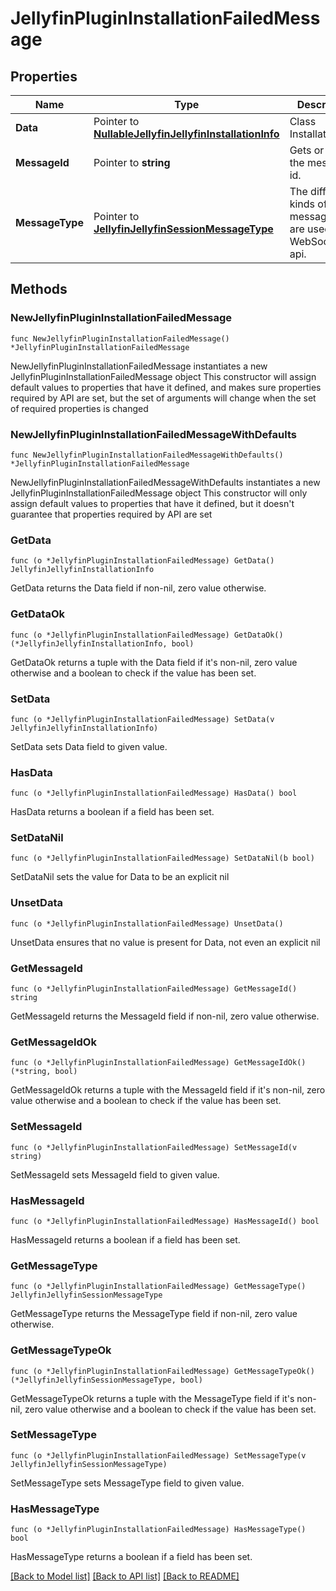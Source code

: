 # JellyfinPluginInstallationFailedMessage

## Properties

Name | Type | Description | Notes
------------ | ------------- | ------------- | -------------
**Data** | Pointer to [**NullableJellyfinJellyfinInstallationInfo**](JellyfinInstallationInfo.md) | Class InstallationInfo. | [optional] 
**MessageId** | Pointer to **string** | Gets or sets the message id. | [optional] 
**MessageType** | Pointer to [**JellyfinJellyfinSessionMessageType**](JellyfinSessionMessageType.md) | The different kinds of messages that are used in the WebSocket api. | [optional] [readonly] [default to PACKAGE_INSTALLATION_FAILED]

## Methods

### NewJellyfinPluginInstallationFailedMessage

`func NewJellyfinPluginInstallationFailedMessage() *JellyfinPluginInstallationFailedMessage`

NewJellyfinPluginInstallationFailedMessage instantiates a new JellyfinPluginInstallationFailedMessage object
This constructor will assign default values to properties that have it defined,
and makes sure properties required by API are set, but the set of arguments
will change when the set of required properties is changed

### NewJellyfinPluginInstallationFailedMessageWithDefaults

`func NewJellyfinPluginInstallationFailedMessageWithDefaults() *JellyfinPluginInstallationFailedMessage`

NewJellyfinPluginInstallationFailedMessageWithDefaults instantiates a new JellyfinPluginInstallationFailedMessage object
This constructor will only assign default values to properties that have it defined,
but it doesn't guarantee that properties required by API are set

### GetData

`func (o *JellyfinPluginInstallationFailedMessage) GetData() JellyfinJellyfinInstallationInfo`

GetData returns the Data field if non-nil, zero value otherwise.

### GetDataOk

`func (o *JellyfinPluginInstallationFailedMessage) GetDataOk() (*JellyfinJellyfinInstallationInfo, bool)`

GetDataOk returns a tuple with the Data field if it's non-nil, zero value otherwise
and a boolean to check if the value has been set.

### SetData

`func (o *JellyfinPluginInstallationFailedMessage) SetData(v JellyfinJellyfinInstallationInfo)`

SetData sets Data field to given value.

### HasData

`func (o *JellyfinPluginInstallationFailedMessage) HasData() bool`

HasData returns a boolean if a field has been set.

### SetDataNil

`func (o *JellyfinPluginInstallationFailedMessage) SetDataNil(b bool)`

 SetDataNil sets the value for Data to be an explicit nil

### UnsetData
`func (o *JellyfinPluginInstallationFailedMessage) UnsetData()`

UnsetData ensures that no value is present for Data, not even an explicit nil
### GetMessageId

`func (o *JellyfinPluginInstallationFailedMessage) GetMessageId() string`

GetMessageId returns the MessageId field if non-nil, zero value otherwise.

### GetMessageIdOk

`func (o *JellyfinPluginInstallationFailedMessage) GetMessageIdOk() (*string, bool)`

GetMessageIdOk returns a tuple with the MessageId field if it's non-nil, zero value otherwise
and a boolean to check if the value has been set.

### SetMessageId

`func (o *JellyfinPluginInstallationFailedMessage) SetMessageId(v string)`

SetMessageId sets MessageId field to given value.

### HasMessageId

`func (o *JellyfinPluginInstallationFailedMessage) HasMessageId() bool`

HasMessageId returns a boolean if a field has been set.

### GetMessageType

`func (o *JellyfinPluginInstallationFailedMessage) GetMessageType() JellyfinJellyfinSessionMessageType`

GetMessageType returns the MessageType field if non-nil, zero value otherwise.

### GetMessageTypeOk

`func (o *JellyfinPluginInstallationFailedMessage) GetMessageTypeOk() (*JellyfinJellyfinSessionMessageType, bool)`

GetMessageTypeOk returns a tuple with the MessageType field if it's non-nil, zero value otherwise
and a boolean to check if the value has been set.

### SetMessageType

`func (o *JellyfinPluginInstallationFailedMessage) SetMessageType(v JellyfinJellyfinSessionMessageType)`

SetMessageType sets MessageType field to given value.

### HasMessageType

`func (o *JellyfinPluginInstallationFailedMessage) HasMessageType() bool`

HasMessageType returns a boolean if a field has been set.


[[Back to Model list]](../README.md#documentation-for-models) [[Back to API list]](../README.md#documentation-for-api-endpoints) [[Back to README]](../README.md)


